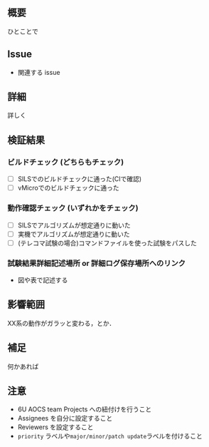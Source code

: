 ## 概要
ひとことで

## Issue
- 関連する issue

## 詳細
詳しく

## 検証結果
### ビルドチェック (どちらもチェック)
- [ ] SILSでのビルドチェックに通った(CIで確認)
- [ ] vMicroでのビルドチェックに通った

### 動作確認チェック (いずれかをチェック)
- [ ] SILSでアルゴリズムが想定通りに動いた
- [ ] 実機でアルゴリズムが想定通りに動いた
- [ ] (テレコマ試験の場合)コマンドファイルを使った試験をパスした

### 試験結果詳細記述場所 or 詳細ログ保存場所へのリンク
- 図や表で記述する

## 影響範囲
XX系の動作がガラッと変わる，とか．

## 補足
何かあれば

## 注意
- 6U AOCS team Projects への紐付けを行うこと
- Assignees を自分に設定すること
- Reviewers を設定すること
- `priority` ラベルや`major/minor/patch update`ラベルを付けること
